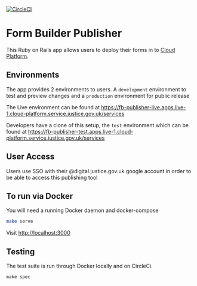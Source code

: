 [![CircleCI](https://circleci.com/gh/ministryofjustice/fb-publisher/tree/master.svg?style=svg)](https://circleci.com/gh/ministryofjustice/fb-publisher/tree/master)

# Form Builder Publisher

This Ruby on Rails app allows users to deploy their forms in to [Cloud Platform](https://github.com/ministryofjustice/cloud-platform-environments).

## Environments

The app provides 2 environments to users. A `development` environment to test and preview changes and a `production` environment for public release

The Live environment can be found at https://fb-publisher-live.apps.live-1.cloud-platform.service.justice.gov.uk/services

Developers have a clone of this setup, the `test` environment which can be found at https://fb-publisher-test.apps.live-1.cloud-platform.service.justice.gov.uk/services

## User Access

Users use SSO with their @digital.justice.gov.uk google account in order to be able to access this publishing tool

## To run via Docker

You will need a running Docker daemon and docker-compose

```bash
make serve
```

Visit [http://localhost:3000](http://localhost:3000)

## Testing
The test suite is run through Docker locally and on CircleCi.

```
make spec
```
